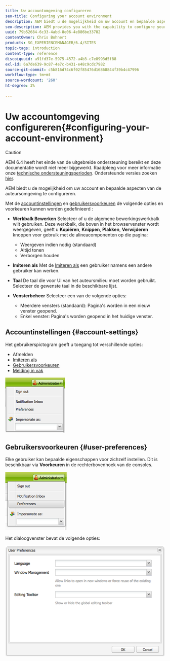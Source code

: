 ```yaml
---
title: Uw accountomgeving configureren
seo-title: Configuring your account environment
description: AEM biedt u de mogelijkheid om uw account en bepaalde aspecten van de auteursomgeving te configureren.
seo-description: AEM provides you with the capability to configure your account and certain aspects of the author environment.
uuid: 79b52684-6c33-4abd-8e06-4e886be33782
contentOwner: Chris Bohnert
products: SG_EXPERIENCEMANAGER/6.4/SITES
topic-tags: introduction
content-type: reference
discoiquuid: a91fd37e-5975-4572-a4b3-c7e8993d5f88
exl-id: 6a7de639-9c87-4e7c-b431-e48c9cdc7982
source-git-commit: c5b816d74c6f02f85476d16868844f39b4c47996
workflow-type: tm+mt
source-wordcount: '260'
ht-degree: 3%

---
```


# Uw accountomgeving configureren{#configuring-your-account-environment}

>[!CAUTION]
>
>AEM 6.4 heeft het einde van de uitgebreide ondersteuning bereikt en deze documentatie wordt niet meer bijgewerkt. Raadpleeg voor meer informatie onze [technische ondersteuningsperioden](https://helpx.adobe.com/support/programs/eol-matrix.html). Ondersteunde versies zoeken [hier](https://experienceleague.adobe.com/docs/).

AEM biedt u de mogelijkheid om uw account en bepaalde aspecten van de auteursomgeving te configureren.

Met de [accountinstellingen](#account-settings) en [gebruikersvoorkeuren](#user-preferences) de volgende opties en voorkeuren kunnen worden gedefinieerd :

* **Werkbalk Bewerken**
Selecteer of u de algemene bewerkingswerkbalk wilt gebruiken. Deze werkbalk, die boven in het browservenster wordt weergegeven, geeft u 
**Kopiëren**, **Knippen**, **Plakken**, **Verwijderen** knoppen voor gebruik met de alineacomponenten op die pagina:

   * Weergeven indien nodig (standaard)
   * Altijd tonen
   * Verborgen houden

* **Imiteren als**
Met de [Imiteren als](/help/sites-administering/security.md#impersonating-another-user) een gebruiker namens een andere gebruiker kan werken.

* **Taal**
De taal die voor UI van het auteursmilieu moet worden gebruikt. Selecteer de gewenste taal in de beschikbare lijst.

* **Vensterbeheer**
Selecteer een van de volgende opties:

   * Meerdere vensters (standaard): Pagina&#39;s worden in een nieuw venster geopend.
   * Enkel venster: Pagina&#39;s worden geopend in het huidige venster.

## Accountinstellingen {#account-settings}

Het gebruikerspictogram geeft u toegang tot verschillende opties:

* Afmelden
* [Imiteren als](/help/sites-administering/security.md#impersonating-another-user)
* [Gebruikersvoorkeuren](#user-preferences)
* [Melding in vak](/help/sites-classic-ui-authoring/author-env-inbox.md)

![chlimage_1-170](assets/chlimage_1-170.png)

## Gebruikersvoorkeuren {#user-preferences}

Elke gebruiker kan bepaalde eigenschappen voor zichzelf instellen. Dit is beschikbaar via **Voorkeuren** in de rechterbovenhoek van de consoles.

![screen_shot_2012-02-08at105033am](assets/screen_shot_2012-02-08at105033am.png)

Het dialoogvenster bevat de volgende opties:

![chlimage_1-171](assets/chlimage_1-171.png)
